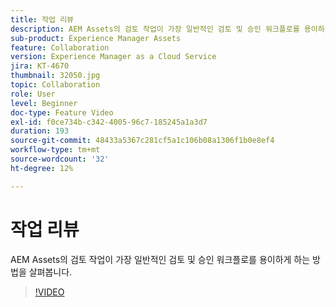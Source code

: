 ```yaml
---
title: 작업 리뷰
description: AEM Assets의 검토 작업이 가장 일반적인 검토 및 승인 워크플로를 용이하게 하는 방법을 살펴봅니다.
sub-product: Experience Manager Assets
feature: Collaboration
version: Experience Manager as a Cloud Service
jira: KT-4670
thumbnail: 32050.jpg
topic: Collaboration
role: User
level: Beginner
doc-type: Feature Video
exl-id: f0ce734b-c342-4005-96c7-185245a1a3d7
duration: 193
source-git-commit: 48433a5367c281cf5a1c106b08a1306f1b0e8ef4
workflow-type: tm+mt
source-wordcount: '32'
ht-degree: 12%

---
```


# 작업 리뷰

AEM Assets의 검토 작업이 가장 일반적인 검토 및 승인 워크플로를 용이하게 하는 방법을 살펴봅니다.

>[!VIDEO](https://video.tv.adobe.com/v/32050?quality=12&learn=on)
